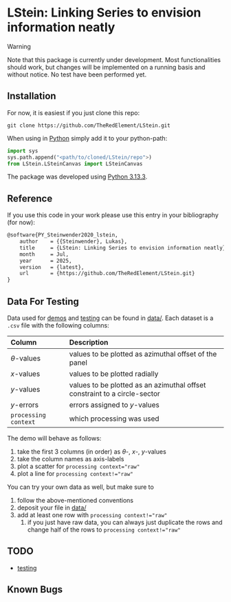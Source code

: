 # LStein: Linking Series to envision information neatly

> [!WARNING]
> Note that this package is currently under development.
> Most functionalities should work, but changes will be implemented on a running basis and without notice.
> No test have been performed yet.

## Installation
For now, it is easiest if you just clone this repo:

```shell
git clone https://github.com/TheRedElement/LStein.git
```

When using in [Python](https://www.python.org/) simply add it to your python-path:

```python
import sys
sys.path.append("<path/to/cloned/LStein/repo">)
from LStein.LSteinCanvas import LSteinCanvas
```

The package was developed using [Python 3.13.3](https://www.python.org/downloads/release/python-3133/).

## Reference
If you use this code in your work please use this entry in your bibliography (for now):

```latex
@software{PY_Steinwender2020_lstein,
	author    = {{Steinwender}, Lukas},
	title     = {LStein: Linking Series to envision information neatly},
	month     = Jul,
	year      = 2025,
	version   = {latest},
	url       = {https://github.com/TheRedElement/LStein.git}
}
```

## Data For Testing
Data used for [demos](./LStein_demo/LStein_demo.ipynb) and [testing](./LStein_tests/) can be found in [data/](./data/).
Each dataset is a `.csv` file with the following columns:

| Column | Description |
| :- | :- |
$\theta$-values | values to be plotted as azimuthal offset of the panel
$x$-values      | values to be plotted radially
$y$-values      | values to be plotted as an azimuthal offset constraint to a circle-sector
$y$-errors      | errors assigned to $y$-values
`processing context`  | which processing was used

The demo will behave as follows:
1. take the first 3 columns (in order) as $\theta$-, $x$-, $y$-values
2. take the column names as axis-labels
3. plot a scatter for `processing context="raw"`
4. plot a line for `processing context!="raw"`

You can try your own data as well, but make sure to
1. follow the above-mentioned conventions
2. deposit your file in [data/](./data/)
3. add at least one row with `processing context!="raw"`
    1. if you just have raw data, you can always just duplicate the rows and change half of the rows to `processing context!="raw"`

## TODO
* [testing](./LStein_tests/)

## Known Bugs
